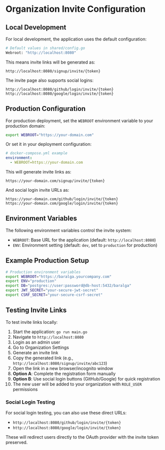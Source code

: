 # Organization Invite Configuration

## Local Development

For local development, the application uses the default configuration:

```bash
# Default values in shared/config.go
Webroot: "http://localhost:8080"
```

This means invite links will be generated as:
```
http://localhost:8080/signup/invite/{token}
```

The invite page also supports social logins:
```
http://localhost:8080/github/login/invite/{token}
http://localhost:8080/google/login/invite/{token}
```

## Production Configuration

For production deployment, set the `WEBROOT` environment variable to your production domain:

```bash
export WEBROOT="https://your-domain.com"
```

Or set it in your deployment configuration:

```yaml
# docker-compose.yml example
environment:
  - WEBROOT=https://your-domain.com
```

This will generate invite links as:
```
https://your-domain.com/signup/invite/{token}
```

And social login invite URLs as:
```
https://your-domain.com/github/login/invite/{token}
https://your-domain.com/google/login/invite/{token}
```

## Environment Variables

The following environment variables control the invite system:

- `WEBROOT`: Base URL for the application (default: `http://localhost:8080`)
- `ENV`: Environment setting (default: `dev`, set to `production` for production)

## Example Production Setup

```bash
# Production environment variables
export WEBROOT="https://baralga.yourcompany.com"
export ENV="production"
export DB="postgres://user:password@db-host:5432/baralga"
export JWT_SECRET="your-secure-jwt-secret"
export CSRF_SECRET="your-secure-csrf-secret"
```

## Testing Invite Links

To test invite links locally:

1. Start the application: `go run main.go`
2. Navigate to `http://localhost:8080`
3. Login as an admin user
4. Go to Organization Settings
5. Generate an invite link
6. Copy the generated link (e.g., `http://localhost:8080/signup/invite/abc123`)
7. Open the link in a new browser/incognito window
8. **Option A**: Complete the registration form manually
9. **Option B**: Use social login buttons (GitHub/Google) for quick registration
10. The new user will be added to your organization with `ROLE_USER` permissions

### Social Login Testing

For social login testing, you can also use these direct URLs:
- `http://localhost:8080/github/login/invite/{token}`
- `http://localhost:8080/google/login/invite/{token}`

These will redirect users directly to the OAuth provider with the invite token preserved.
